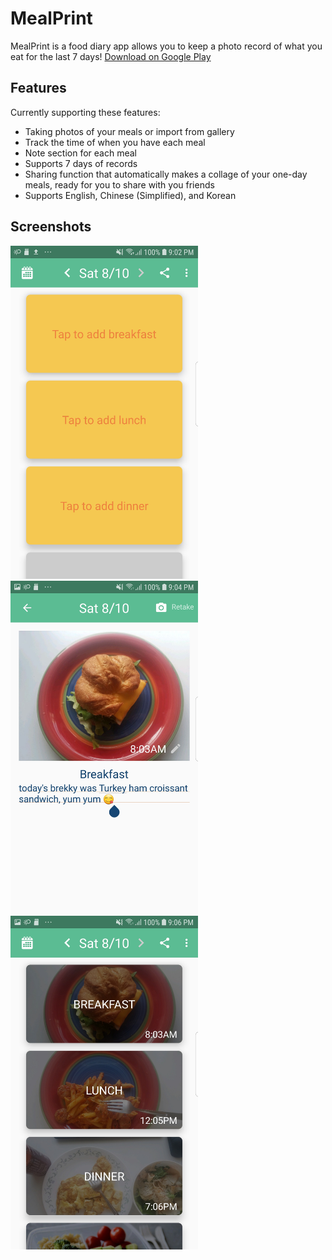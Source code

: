 # MealPrint
MealPrint is a food diary app allows you to keep a photo record of what you eat for the last 7 days!
[Download on Google Play](https://play.google.com/store/apps/details?id=com.manduannabelle.www.fooddiary&hl=en_US "Download on Google Play")

## Features
Currently supporting these features:
 - Taking photos of your meals or import from gallery
 - Track the time of when you have each meal
 - Note section for each meal
 - Supports 7 days of records
 - Sharing function that automatically makes a collage of your one-day meals, ready for you to share with you friends
 - Supports English, Chinese (Simplified), and Korean

## Screenshots
<img src="https://github.com/AnnabelleZ/MealPrint/blob/master/Screenshots/Screenshot_20190810-210245_Package%20installer.jpg?raw=true" width="300">
<img src="https://github.com/AnnabelleZ/MealPrint/blob/master/Screenshots/Screenshot_20190810-210423_MealPrint.jpg?raw=true" width="300">
<img src="https://github.com/AnnabelleZ/MealPrint/blob/master/Screenshots/Screenshot_20190810-210700_MealPrint.jpg?raw=true" width="300">
